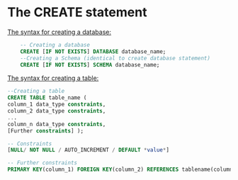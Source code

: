 # The CREATE statement
 <u>The syntax for creating a database:</u>
```sql
	-- Creating a database 
	CREATE [IF NOT EXISTS] DATABASE database_name; 
	--Creating a Schema (identical to create database statement) 
	CREATE [IF NOT EXISTS] SCHEMA database_name;
```
<u>The syntax for creating a table:</u>
``` sql
--Creating a table 
CREATE TABLE table_name ( 
column_1 data_type constraints, 
column_2 data_type constraints, 
... 
column_n data_type constraints, 
[Further constraints] );

-- Constraints 
[NULL/ NOT NULL / AUTO_INCREMENT / DEFAULT *value*]

-- Further constraints 
PRIMARY KEY(column_1) FOREIGN KEY(column_2) REFERENCES tablename(column_2) ON DELETE CASCADE UNIQUE KEY(column_3)
```

